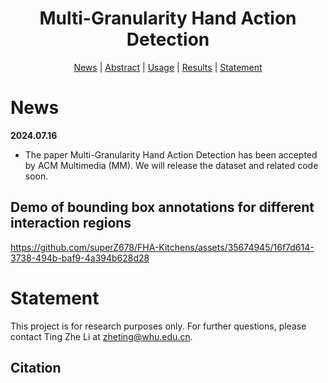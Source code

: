 <h1 align="center"> Multi-Granularity Hand Action Detection </h1>

<p align="center">
  <a href="#news">News</a> |
  <a href="#introduction">Abstract</a> |
  <a href="#usage">Usage</a> |
  <a href="#results">Results</a> |
  <a href="#statement">Statement</a>
</p>



# News

**2024.07.16**

- The paper Multi-Granularity Hand Action Detection has been accepted by ACM Multimedia (MM). We will release the dataset and related code soon.


## Demo of bounding box annotations for different interaction regions

https://github.com/superZ678/FHA-Kitchens/assets/35674945/16f7d614-3738-494b-baf9-4a394b628d28


# Statement

This project is for research purposes only. For further questions, please contact Ting Zhe Li at zheting@whu.edu.cn.



## Citation


